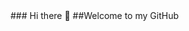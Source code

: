 <!DOCTYPE html>
<html lang="en-US">
  <head>
    <meta charset="utf-8" />
    <meta name="viewport" content="width=device-width" />
    <link rel="stylesheet" href="./readme.css" />
  </head>
  <body>
    ### Hi there 👋
    ##Welcome to my GitHub
    
  </body>
</html>